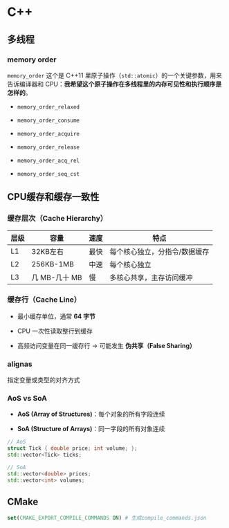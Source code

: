# C++

## 多线程

### memory order

`memory_order` 这个是 C++11 里原子操作（`std::atomic`）的一个关键参数，用来告诉编译器和 CPU：**我希望这个原子操作在多线程里的内存可见性和执行顺序是怎样的**。

* `memory_order_relaxed`

* `memory_order_consume`

* `memory_order_acquire`

* `memory_order_release`

* `memory_order_acq_rel`

* `memory_order_seq_cst`

## CPU缓存和缓存一致性

### 缓存层次（Cache Hierarchy）

| 层级  | 容量         | 速度  | 特点              |
| --- | ---------- | --- | --------------- |
| L1  | 32KB左右     | 最快  | 每个核心独立，分指令/数据缓存 |
| L2  | 256KB-1MB  | 中速  | 每个核心独立          |
| L3  | 几 MB-几十 MB | 慢   | 多核心共享，主存访问缓冲    |

### 缓存行（Cache Line）

- 最小缓存单位，通常 **64 字节**

- CPU 一次性读取整行到缓存

- 高频访问变量在同一缓存行 → 可能发生 **伪共享（False Sharing）**

### alignas

指定变量或类型的对齐方式



### AoS vs SoA

- **AoS (Array of Structures)**：每个对象的所有字段连续

- **SoA (Structure of Arrays)**：同一字段的所有对象连续

```cpp
// AoS
struct Tick { double price; int volume; };
std::vector<Tick> ticks;

// SoA
std::vector<double> prices;
std::vector<int> volumes;
```



### 

## CMake

```cmake
set(CMAKE_EXPORT_COMPILE_COMMANDS ON) # 生成compile_commands.json
```